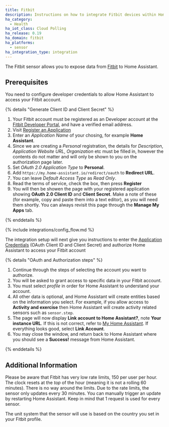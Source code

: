 ```yaml
---
title: Fitbit
description: Instructions on how to integrate Fitbit devices within Home Assistant.
ha_category:
  - Health
ha_iot_class: Cloud Polling
ha_release: 0.19
ha_domain: fitbit
ha_platforms:
  - sensor
ha_integration_type: integration
---
```


The Fitbit sensor allows you to expose data from [Fitbit](https://fitbit.com/) to Home Assistant.

## Prerequisites

You need to configure developer credentials to allow Home Assistant to access your Fitbit account.

{% details "Generate Client ID and Client Secret" %}

1.  Your Fitbit account must be registered as an Developer account at the [Fitbit Developer Portal](https://dev.fitbit.com), and have a verified email address. 
2. Visit [Register an Application](https://dev.fitbit.com/apps/new)
3. Enter an *Application Name* of your chosing, for example **Home Assistant**.
4. Since we are creating a *Personal* registration, the details for *Description*, *Application Website URL*, *Organization* etc must be filled in, however the contents do not matter and will only be shown to you on the authorization page later.
5. Set *OAuth 2.0 Application Type* to **Personal**.
6. Add `https://my.home-assistant.io/redirect/oauth` to **Redirect URL**.
7. You can leave *Default Access Type* as *Read Only*.
8. Read the terms of service, check the box, then press **Register**
9. You will then be showen the page with your registered application showing **OAuth 2.0 Client ID** and **Client Secret**. Make a note of these (for example, copy and paste them into a text editor), as you will need them shortly. You can always revisit this page through the **Manage My Apps** tab.

{% enddetails %}

{% include integrations/config_flow.md %}

The integration setup will next give you instructions to enter the [Application Credentials](/integrations/application_credentials/) (OAuth Client ID and Client Secret) and authorize Home Assistant to access your Fitbit account

{% details "OAuth and Authorization steps" %}

1. Continue through the steps of selecting the account you want to authorize.
2. You will be asked to grant access to specific data in your Fitbit account.
3. You must select *profile* in order for Home Assistant to understand your account.
4. All other data is optional, and Home Assistant will create entities based on the information you select. For example, if you allow access to **Activity and exercise** then Home Assistant will create activity related sensors such as `sensor.step`. 
5. The page will now display **Link account to Home Assistant?**, note **Your instance URL**. If this is not correct, refer to [My Home Assistant](/integrations/my). If everything looks good, select **Link Account**.
6. You may close the window, and return back to Home Assistant where you should see a **Success!** message from Home Assistant.

{% enddetails %}

## Additional Information

Please be aware that Fitbit has very low rate limits, 150 per user per hour. The clock resets at the _top_ of the hour (meaning it is not a rolling 60 minutes). There is no way around the limits. Due to the rate limits, the sensor only updates every 30 minutes. You can manually trigger an update by restarting Home Assistant. Keep in mind that 1 request is used for every sensor.

The unit system that the sensor will use is based on the country you set in your Fitbit profile.
